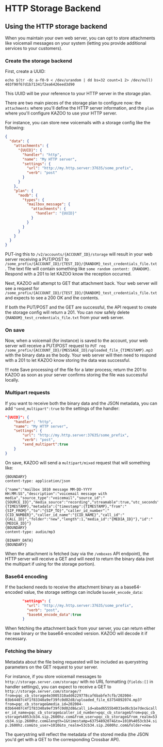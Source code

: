 # HTTP Storage Backend

## Using the HTTP storage backend

When you maintain your own web server, you can opt to store attachments like voicemail messages on your system (letting you provide additional services to your customers).

### Create the storage backend

First, create a UUID:

```shell
echo $(tr -dc a-f0-9 < /dev/urandom | dd bs=32 count=1 2> /dev/null)
403f90f67d1b71341f2ea6426eed3d90
```

This UUID will be your reference to your HTTP server in the storage plan.

There are two main pieces of the storage plan to configure now: the `attachments` where you'll define the HTTP server information, and the `plan` where you'll configure KAZOO to use your HTTP server.

For instance, you can store new voicemails with a storage config like the following:
```json
{
  "data": {
    "attachments": {
      "{UUID}": {
        "handler": "http",
        "name": "My HTTP server",
        "settings": {
          "url": "http://my.http.server:37635/some_prefix",
          "verb": "post"
        }
      }
    },
    "plan": {
      "modb": {
        "types": {
          "mailbox_message": {
            "attachments": {
              "handler": "{UUID}"
            }
          }
        }
      }
    }
  }
}
```

PUT-ing this to `/v2/accounts/{ACCOUNT_ID}/storage` will result in your web server receiving a PUT/POST to `/some_prefix/{ACCOUNT_ID}/{TEST_ID}/{RANDOM}_test_credentials_file.txt`. The text file will contain something like `some random content: {RANDOM}`. Respond with a 201 to let KAZOO know the reception occurred.

Next, KAZOO will attempt to GET that attachment back. Your web server will see a request for `/some_prefix/{ACCOUNT_ID}/{TEST_ID}/{RANDOM}_test_credentials_file.txt` and expects to see a 200 OK and the contents.

If both the PUT/POST and the GET are successful, the API request to create the storage config will return a 201. You can now safely delete `{RANDOM}_test_credentials_file.txt` from your web server.

### On save

Now, when a voicemail (for instance) is saved to the account, your web server will receive a PUT/POST request to `PUT req /some_prefix/{ACCOUNT_ID}/{MESSAGE_ID}/uploaded_file_{TIMESTAMP}.mp3` with the binary data as the body. Your web server will then need to respond with a 201 to let KAZOO know storing the data was successful.

!!! note
Save processing of the file for a later process; return the 201 to KAZOO as soon as your server confirms storing the file was successful locally.

### Multipart requests

If you want to receive both the binary data and the JSON metadata, you can add `"send_multipart":true` to the settings of the handler:

```json
"{UUID}": {
    "handler": "http",
    "name": "My HTTP server",
    "settings": {
        "url": "http://my.http.server:37635/some_prefix",
        "verb": "post",
        "send_multipart":true
    }
}
```

On save, KAZOO will send a `multipart/mixed` request that will something like:

```
{BOUNDARY}
content-type: application/json

{"name":"mailbox 1010 message MM-DD-YYYY HH:MM:SS","description":"voicemail message with media","source_type":"voicemail","source_id":"{SOURCE_ID}","media_source":"recording","streamable":true,"utc_seconds":{TIMESTAMP},"metadata":{"timestamp":{TIMESTAMP},"from":"{SIP_FROM}","to":"{SIP_TO}","caller_id_number":"{CID_NUMBER}","caller_id_name":"{CID_NAME}","call_id":"{CALL_ID}","folder":"new","length":1,"media_id":"{MEDIA_ID}"},"id":"{MEDIA_ID}"}
{BOUNDARY}
content-type: audio/mp3

{BINARY_DATA}
{BOUNDARY}
```

When the attachment is fetched (say via the `/vmboxes` API endpoint), the HTTP server will receive a GET and will need to return the binary data (not the multipart if using for the storage portion).

### Base64 encoding

If the backend needs to receive the attachment binary as a base64-encoded value, the storage settings can include `base64_encode_data`:

```json
        "settings": {
          "url": "http://my.http.server:37635/some_prefix",
          "verb": "post",
          "base64_encode_data":true
        }
```

When fetching the attachment back from your server, you can return either the raw binary or the base64-encoded version. KAZOO will decode it if necessary.

### Fetching the binary

Metadata about the file being requested will be included as querystring parameters on the GET request to your server.

For instance, if you store voicemail messages to `http://storage.server.com/storage/` with no URL formatting (`fields:[]` in handler settings), you can expect to receive a GET to `http://storage.server.com/storage/?from=pqc_cb_storage4e3005310add6229778caf6babfe7cfb/202004-03b64407c4f1f83340a9ef39fc0d02d8/uploaded_file_63754892074.mp3?from=pqc_cb_storage&media_id=202004-03b64407c4f1f83340a9ef39fc0d02d8&call_id=abad6555b4031ed6cb1e7dec&caller_id_name=pqc_cb_storage&caller_id_number=pqc_cb_storage&from=pqc_cb_storage%4053cb34.sip.2600hz.com&from_user=pqc_cb_storage&from_realm=53cb34.sip.2600hz.com&length=1&timestamp=63754892074&to=1010%4053cb34.sip.2600hz.com&to_user=1010&to_realm=53cb34.sip.2600hz.com&folder=new`

The querystring will reflect the metadata of the stored media (the JSON you'd get with a GET to the corresponding Crossbar API).
